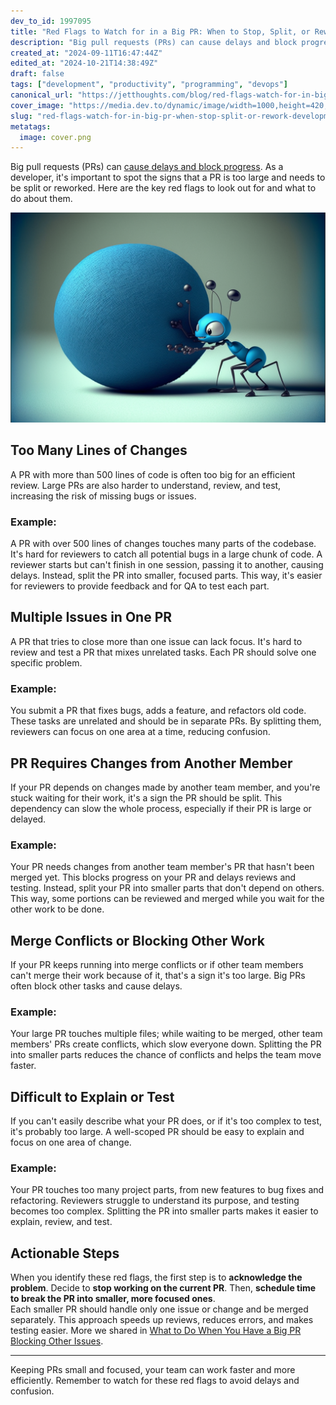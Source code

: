```yaml
---
dev_to_id: 1997095
title: "Red Flags to Watch for in a Big PR: When to Stop, Split, or Rework"
description: "Big pull requests (PRs) can cause delays and block progress. As a developer, it's important to spot..."
created_at: "2024-09-11T16:47:44Z"
edited_at: "2024-10-21T14:38:49Z"
draft: false
tags: ["development", "productivity", "programming", "devops"]
canonical_url: "https://jetthoughts.com/blog/red-flags-watch-for-in-big-pr-when-stop-split-or-rework-development-productivity/"
cover_image: "https://media.dev.to/dynamic/image/width=1000,height=420,fit=cover,gravity=auto,format=auto/https%3A%2F%2Fdev-to-uploads.s3.amazonaws.com%2Fuploads%2Farticles%2Fy9nfrispq6plhdk3q4qm.png"
slug: "red-flags-watch-for-in-big-pr-when-stop-split-or-rework-development-productivity"
metatags:
  image: cover.png
---
```

Big pull requests (PRs) can [cause delays and block progress](https://jetthoughts.com/blog/how-small-pr-improves-team-productivity-development/). As a developer, it's important to spot the signs that a PR is too large and needs to be split or reworked. Here are the key red flags to look out for and what to do about them.

![cartoon ant rolling a blue ball](file_0.png)


## Too Many Lines of Changes

A PR with more than 500 lines of code is often too big for an efficient review. Large PRs are also harder to understand, review, and test, increasing the risk of missing bugs or issues.

### Example:

A PR with over 500 lines of changes touches many parts of the codebase. It's hard for reviewers to catch all potential bugs in a large chunk of code. A reviewer starts but can't finish in one session, passing it to another, causing delays. Instead, split the PR into smaller, focused parts. This way, it's easier for reviewers to provide feedback and for QA to test each part.

## Multiple Issues in One PR

A PR that tries to close more than one issue can lack focus. It's hard to review and test a PR that mixes unrelated tasks. Each PR should solve one specific problem.

### Example:

You submit a PR that fixes bugs, adds a feature, and refactors old code. These tasks are unrelated and should be in separate PRs. By splitting them, reviewers can focus on one area at a time, reducing confusion.

## PR Requires Changes from Another Member

If your PR depends on changes made by another team member, and you're stuck waiting for their work, it's a sign the PR should be split. This dependency can slow the whole process, especially if their PR is large or delayed.

### Example:

Your PR needs changes from another team member's PR that hasn't been merged yet. This blocks progress on your PR and delays reviews and testing. Instead, split your PR into smaller parts that don't depend on others. This way, some portions can be reviewed and merged while you wait for the other work to be done.

## Merge Conflicts or Blocking Other Work

If your PR keeps running into merge conflicts or if other team members can't merge their work because of it, that's a sign it's too large. Big PRs often block other tasks and cause delays.

### Example:

Your large PR touches multiple files; while waiting to be merged, other team members' PRs create conflicts, which slow everyone down. Splitting the PR into smaller parts reduces the chance of conflicts and helps the team move faster.

## Difficult to Explain or Test

If you can't easily describe what your PR does, or if it's too complex to test, it's probably too large. A well-scoped PR should be easy to explain and focus on one area of change.

### Example:

Your PR touches too many project parts, from new features to bug fixes and refactoring. Reviewers struggle to understand its purpose, and testing becomes too complex. Splitting the PR into smaller parts makes it easier to explain, review, and test.

## Actionable Steps

When you identify these red flags, the first step is to **acknowledge the problem**. Decide to **stop working on the current PR**. Then, **schedule time to break the PR into smaller, more focused ones**.  
Each smaller PR should handle only one issue or change and be merged separately. This approach speeds up reviews, reduces errors, and makes testing easier. More we shared in [What to Do When You Have a Big PR Blocking Other Issues](https://jetthoughts.com/blog/what-do-when-you-have-big-pr-blocking-other-issues-development-productivity/).

---

Keeping PRs small and focused, your team can work faster and more efficiently. Remember to watch for these red flags to avoid delays and confusion.